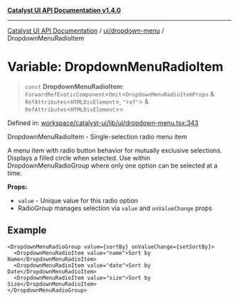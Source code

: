 [**Catalyst UI API Documentation v1.4.0**](../../../README.md)

---

[Catalyst UI API Documentation](../../../README.md) / [ui/dropdown-menu](../README.md) / DropdownMenuRadioItem

# Variable: DropdownMenuRadioItem

> `const` **DropdownMenuRadioItem**: `ForwardRefExoticComponent`\<`Omit`\<`DropdownMenuRadioItemProps` & `RefAttributes`\<`HTMLDivElement`\>, `"ref"`\> & `RefAttributes`\<`HTMLDivElement`\>\>

Defined in: [workspace/catalyst-ui/lib/ui/dropdown-menu.tsx:343](https://github.com/TheBranchDriftCatalyst/catalyst-ui/blob/main/lib/ui/dropdown-menu.tsx#L343)

DropdownMenuRadioItem - Single-selection radio menu item

A menu item with radio button behavior for mutually exclusive selections.
Displays a filled circle when selected. Use within DropdownMenuRadioGroup
where only one option can be selected at a time.

**Props:**

- `value` - Unique value for this radio option
- RadioGroup manages selection via `value` and `onValueChange` props

## Example

```tsx
<DropdownMenuRadioGroup value={sortBy} onValueChange={setSortBy}>
  <DropdownMenuRadioItem value="name">Sort by Name</DropdownMenuRadioItem>
  <DropdownMenuRadioItem value="date">Sort by Date</DropdownMenuRadioItem>
  <DropdownMenuRadioItem value="size">Sort by Size</DropdownMenuRadioItem>
</DropdownMenuRadioGroup>
```
